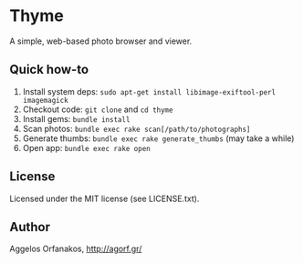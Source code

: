 # Thyme

A simple, web-based photo browser and viewer.

## Quick how-to

1. Install system deps: `sudo apt-get install libimage-exiftool-perl
   imagemagick`
1. Checkout code: `git clone` and `cd thyme`
1. Install gems: `bundle install`
1. Scan photos: `bundle exec rake scan[/path/to/photographs]`
1. Generate thumbs: `bundle exec rake generate_thumbs` (may take a while)
1. Open app: `bundle exec rake open`

## License

Licensed under the MIT license (see LICENSE.txt).

## Author

Aggelos Orfanakos, <http://agorf.gr/>

